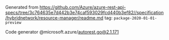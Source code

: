 Generated from https://github.com/Azure/azure-rest-api-specs/tree/3c764635e7d442b3e74caf593029fcd440b3ef82//specification/hybridnetwork/resource-manager/readme.md tag: `package-2020-01-01-preview`

Code generator @microsoft.azure/autorest.go@2.1.171


